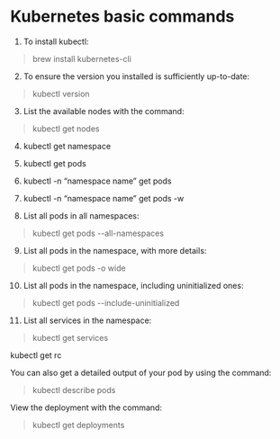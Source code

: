 # Kubernetes basic commands

1. To install kubectl:
> brew install kubernetes-cli

2. To ensure the version you installed is sufficiently up-to-date:
> kubectl version

3. List the available nodes with the command:
> kubectl get nodes

4. kubectl get namespace

5. kubectl get pods

6. kubectl -n “namespace name” get pods

7. kubectl -n “namespace name” get pods -w

8. List all pods in all namespaces:
> kubectl get pods --all-namespaces  

9. List all pods in the namespace, with more details:
> kubectl get pods -o wide         

10. List all pods in the namespace, including uninitialized ones:
> kubectl get pods --include-uninitialized      

11. List all services in the namespace:
> kubectl get services

kubectl get rc

You can also get a detailed output of your pod by using the command:
> kubectl describe pods

View the deployment with the command:
> kubectl get deployments
